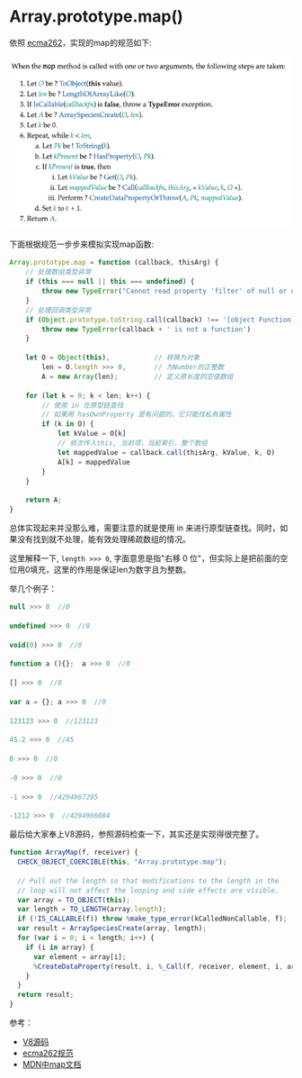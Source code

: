# Array.prototype.map()

依照 [ecma262](https://tc39.es/ecma262/#sec-array.prototype.map)，实现的map的规范如下:

![](./img/1.png)

下面根据规范一步步来模拟实现map函数:

```js
Array.prototype.map = function (callback, thisArg) {
    // 处理数组类型异常
    if (this === null || this === undefined) {
        throw new TypeError("Cannot read property 'filter' of null or undefined")
    }
    // 处理回调类型异常
    if (Object.prototype.toString.call(callback) !== '[object Function]') {
        throw new TypeError(callback + ' is not a function')
    }

    let O = Object(this),           // 转换为对象
        len = O.length >>> 0,       // 为Number的正整数
        A = new Array(len);         // 定义原长度的空值数组

    for (let k = 0; k < len; k++) {
        // 使用 in 在原型链查找
        // 如果用 hasOwnProperty 是有问题的，它只能找私有属性
        if (k in O) { 
            let kValue = O[k]
            // 依次传入this, 当前项，当前索引，整个数组
            let mappedValue = callback.call(thisArg, kValue, k, O)
            A[k] = mappedValue
        }
    }
    
    return A;
} 
```

总体实现起来并没那么难，需要注意的就是使用 in 来进行原型链查找。同时，如果没有找到就不处理，能有效处理稀疏数组的情况。

这里解释一下, `length >>> 0`, 字面意思是指"右移 0 位"，但实际上是把前面的空位用0填充，这里的作用是保证len为数字且为整数。

举几个例子：

```js
null >>> 0  //0

undefined >>> 0  //0

void(0) >>> 0  //0

function a (){};  a >>> 0  //0

[] >>> 0  //0

var a = {}; a >>> 0  //0

123123 >>> 0  //123123

45.2 >>> 0  //45

0 >>> 0  //0

-0 >>> 0  //0

-1 >>> 0  //4294967295

-1212 >>> 0  //4294966084
```

最后给大家奉上V8源码，参照源码检查一下，其实还是实现得很完整了。

```js
function ArrayMap(f, receiver) {
  CHECK_OBJECT_COERCIBLE(this, "Array.prototype.map");

  // Pull out the length so that modifications to the length in the
  // loop will not affect the looping and side effects are visible.
  var array = TO_OBJECT(this);
  var length = TO_LENGTH(array.length);
  if (!IS_CALLABLE(f)) throw %make_type_error(kCalledNonCallable, f);
  var result = ArraySpeciesCreate(array, length);
  for (var i = 0; i < length; i++) {
    if (i in array) {
      var element = array[i];
      %CreateDataProperty(result, i, %_Call(f, receiver, element, i, array));
    }
  }
  return result;
}
```

参考：

- [V8源码](https://github.com/v8/v8/blob/ad82a40509c5b5b4680d4299c8f08d6c6d31af3c/src/js/array.js#L1132)
- [ecma262规范](https://tc39.es/ecma262/#sec-array.prototype.map)
- [MDN中map文档](https://developer.mozilla.org/zh-CN/docs/Web/JavaScript/Reference/Global_Objects/Array/map)